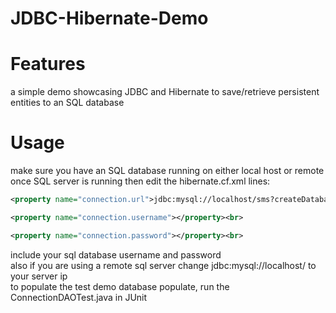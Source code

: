 # JDBC-Hibernate-Demo

# Features
a simple demo showcasing JDBC and Hibernate to save/retrieve persistent entities to an SQL database<br>

# Usage
make sure you have an SQL database running on either local host or remote<br>
once SQL server is running then edit the hibernate.cf.xml lines:<br>

```xml
<property name="connection.url">jdbc:mysql://localhost/sms?createDatabaseIfNotExist=true</property><br>
```

```xml
<property name="connection.username"></property><br>
```

```xml
<property name="connection.password"></property><br>
```

include your sql database username and password<br>
also if you are using a remote sql server change jdbc:mysql://localhost/ to your server ip<br>
to populate the test demo database populate, run the ConnectionDAOTest.java in JUnit<br>
